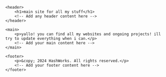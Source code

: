 <html lang="en">
<head>
    <meta charset="UTF-8">
    <meta name="viewport" content="width=device-width, initial-scale=1.0">
    <title>main site for all my stuff</title>
    <!-- You can add additional meta tags, stylesheets, or scripts in the head section -->
</head>
<body>

    <header>
        <h1>main site for all my stuff</h1>
        <!-- Add any header content here -->
    </header>

    <main>
        <p>yallo! you can find all my websites and ongoing projects! ill try to update everything when i can.</p>
        <!-- Add your main content here -->
    </main>

    <footer>
        <p>&copy; 2024 HashWorks. All rights reserved.</p>
        <!-- Add your footer content here -->
    </footer>

</body>
</html>

<html lang="en">
<head>
<meta charset="UTF-8">
<meta name="viewport" content="width=device-width, initial-scale=1.0">
<title>special dave</title>
</head>
<body>
<button onclick="w8ndow.location.hef = 'https://www.alvinarioyt.github.io/main-site/specialdavechatbot>
</html>